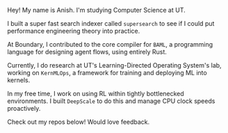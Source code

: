 Hey! My name is Anish. I'm studying Computer Science at UT.

I built a super fast search indexer called `supersearch` to see if I could put performance engineering theory into practice. 

At Boundary, I contributed to the core compiler for `BAML`, a programming language for designing agent flows, using entirely Rust.

Currently, I do research at UT's Learning-Directed Operating System's lab, working on `KernMLOps`, a framework for training and deploying ML into kernels.

In my free time, I work on using RL within tightly bottlenecked environments. I built `DeepScale` to do this and manage CPU clock speeds proactively.

Check out my repos below! Would love feedback.
